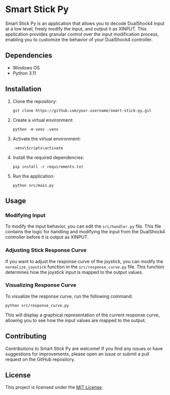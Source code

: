 # Smart Stick Py

Smart Stick Py is an application that allows you to decode DualShock4 input at a low level, freely modify the input, and output it as XINPUT. This application provides granular control over the input modification process, enabling you to customize the behavior of your DualShock4 controller.

## Dependencies

- Windows OS
- Python 3.11

## Installation

1. Clone the repository:

   ```
   git clone https://github.com/your-username/smart-stick-py.git
   ```

2. Create a virtual environment:

   ```
   python -m venv .venv
   ```

3. Activate the virtual environment:

   ```
   .venv\Scripts\activate
   ```

4. Install the required dependencies:

   ```
   pip install -r requirements.txt
   ```

5. Run the application:
   ```
   python src/main.py
   ```

## Usage

### Modifying Input

To modify the input behavior, you can edit the `src/handler.py` file. This file contains the logic for handling and modifying the input from the DualShock4 controller before it is output as XINPUT.

### Adjusting Stick Response Curve

If you want to adjust the response curve of the joystick, you can modify the `normalize_joystick` function in the `src/response_curve.py` file. This function determines how the joystick input is mapped to the output values.

### Visualizing Response Curve

To visualize the response curve, run the following command:

```
python src/response_curve.py
```

This will display a graphical representation of the current response curve, allowing you to see how the input values are mapped to the output.

## Contributing

Contributions to Smart Stick Py are welcome! If you find any issues or have suggestions for improvements, please open an issue or submit a pull request on the GitHub repository.

## License

This project is licensed under the [MIT License](LICENSE).
